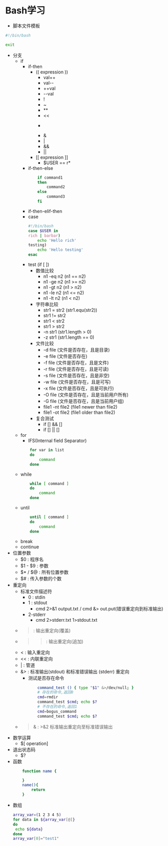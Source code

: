 # Bash学习
- 脚本文件模板
```bash
#!/bin/bash

exit
```
- 分支
    - if
        - if-then
            - (( expression ))
                - val++
                - val--
                - ++val
                - --val
                - !
                - ~
                - **
                - <<
                - >>
                - &
                - |
                - &&
                - ||
            - [[ expression ]]
                - $USER == r*
        - if-then-else
            ```bash
                if command1 
                then
                    command2
                else
                    command3
                fi
            ```
        - if-then-elif-then
        - case
            ```bash
            #!/bin/bash
            case $USER in
            rich | barbar)
                echo 'Hello rich'
            testing)
                echo 'Hello testing'
            esac
            ```
        - test (if [ ])
            - 数值比较
                - n1 -eq n2 (n1 == n2)
                - n1 -ge n2 (n1 >= n2)
                - n1 -gt n2 (n1 >  n2)
                - n1 -le n2 (n1 <= n2)
                - n1 -lt n2 (n1 < n2)
            - 字符串比较
                - str1 = str2 (str1.equ(str2))
                - str1 != str2
                - str1 < str2
                - str1 > str2
                - -n str1 (str1.length > 0)
                - -z str1 (str1.length == 0)
            - 文件比较
                - -d file (文件是否存在，且是目录)
                - -e file (文件是否存在)
                - -f file (文件是否存在，且是文件)
                - -r file (文件是否存在，且是可读)
                - -s file (文件是否存在，且是非空)
                - -w file (文件是否存在，且是可写)
                - -x file (文件是否存在，且是可执行)
                - -O file (文件是否存在，且是当前用户所有)
                - -G file (文件是否存在，且是当前用户组)
                - file1 -nt file2 (file1 newer than file2)
                - file1 -ot file2 (file1 older than file2)
            - 复合测试
                - if [] && []
                - if [] || []
    - for
        - IFS(Internal field Separator)
        ```bash
            for var in list
            do
                command
            done
        ```
    - while
        ```bash
            while [ command ]
            do
                command
            done
        ```
    - until
        ```bash
            until [ command ]
            do
                command
            done
        ```
    - break
    - continue
- 位置参数
    - $0 : 程序名
    - $1 - $9 : 参数
    - $* / $@ : 所有位置参数
    - $# : 传入参数的个数
- 重定向
    - 标准文件描述符
        - 0 : stdin
        - 1 : stdout
            - cmd 2>&1 output.txt / cmd &> out.put(错误重定向到标准输出)
        - 2-stderr
            - cmd 2>stderr.txt 1>stdout.txt
    - > : 输出重定向(覆盖)
    - >> : 输出重定向(追加)
    - < : 输入重定向
    - << : 内联重定向
    - | : 管道
    - &> : 标准输出(stdout) 和标准错误输出
(stderr) 重定向
        - 测试是否存在命令
            ```bash
                command_test () { type "$1" &>/dev/null; }
                # 存在的命令,返回0
                cmd=rmdir
                command_test $cmd; echo $?
                # 不存在的命令,返回1
                cmd=bogus_command
                command_test $cmd; echo $?
            ```
    - >& : >&2 标准输出重定向至标准错误输出
- 数学运算
    - $[ operation]
- 退出状态码
    - $?
- 函数
    ```bash
        function name {

        }
        name(){
            return
        }
    ```
- 数组
    ```bash 
    array_var=(1 2 3 4 5)
    for data in ${array_var[@]}
    do
     echo ${data}
    done
    array_var[0]="test1"
    ```